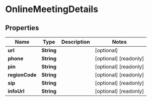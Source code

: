 

# OnlineMeetingDetails


## Properties

| Name | Type | Description | Notes |
|------------ | ------------- | ------------- | -------------|
|**url** | **String** |  |  [optional] |
|**phone** | **String** |  |  [optional] [readonly] |
|**pin** | **String** |  |  [optional] [readonly] |
|**regionCode** | **String** |  |  [optional] [readonly] |
|**sip** | **String** |  |  [optional] [readonly] |
|**infoUrl** | **String** |  |  [optional] [readonly] |



